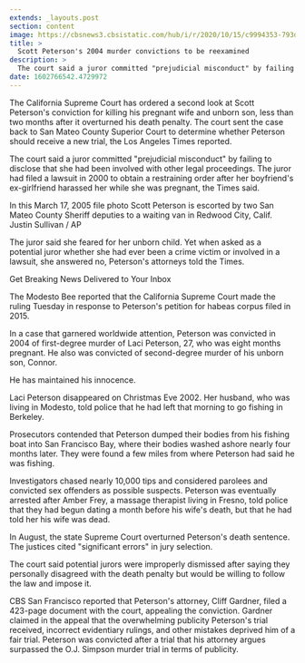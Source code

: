 ```yaml
--- 
extends: _layouts.post 
section: content 
image: https://cbsnews3.cbsistatic.com/hub/i/r/2020/10/15/c9994353-793d-422a-aea1-95f0d198808f/thumbnail/1200x630/c309251d2fd7bc290081f1e510c1ced3/ap-20237635964346.jpg 
title: > 
  Scott Peterson's 2004 murder convictions to be reexamined 
description: > 
  The court said a juror committed "prejudicial misconduct" by failing to disclose that she had been involved with other legal proceedings.In a case that garnered worldwide attention, Peterson was convicted in 2004 of first-degree murder of Laci Peterson, 27, who was eight months pregnant.In August, the state Supreme Court overturned Peterson's death sentence.CBS San Francisco reported that Peterson's attorney, Cliff Gardner, filed a 423-page document with the court, appealing the conviction.Gardner claimed in the appeal that the overwhelming publicity Peterson's trial received, incorrect evidentiary rulings, and other mistakes deprived him of a fair trial. 
date: 1602766542.4729972 
--- 
```

The California Supreme Court has ordered a second look at Scott Peterson's conviction for killing his pregnant wife and unborn son, less than two months after it overturned his death penalty. The court sent the case back to San Mateo County Superior Court to determine whether Peterson should receive a new trial, the Los Angeles Times reported.

The court said a juror committed "prejudicial misconduct" by failing to disclose that she had been involved with other legal proceedings. The juror had filed a lawsuit in 2000 to obtain a restraining order after her boyfriend's ex-girlfriend harassed her while she was pregnant, the Times said.

In this March 17, 2005 file photo Scott Peterson is escorted by two San Mateo County Sheriff deputies to a waiting van in Redwood City, Calif. Justin Sullivan / AP

The juror said she feared for her unborn child. Yet when asked as a potential juror whether she had ever been a crime victim or involved in a lawsuit, she answered no, Peterson's attorneys told the Times.

Get Breaking News Delivered to Your Inbox

The Modesto Bee reported that the California Supreme Court made the ruling Tuesday in response to Peterson's petition for habeas corpus filed in 2015.

In a case that garnered worldwide attention, Peterson was convicted in 2004 of first-degree murder of Laci Peterson, 27, who was eight months pregnant. He also was convicted of second-degree murder of his unborn son, Connor.

He has maintained his innocence.

Laci Peterson disappeared on Christmas Eve 2002. Her husband, who was living in Modesto, told police that he had left that morning to go fishing in Berkeley.

Prosecutors contended that Peterson dumped their bodies from his fishing boat into San Francisco Bay, where their bodies washed ashore nearly four months later. They were found a few miles from where Peterson had said he was fishing.

Investigators chased nearly 10,000 tips and considered parolees and convicted sex offenders as possible suspects. Peterson was eventually arrested after Amber Frey, a massage therapist living in Fresno, told police that they had begun dating a month before his wife's death, but that he had told her his wife was dead.

In August, the state Supreme Court overturned Peterson's death sentence. The justices cited "significant errors" in jury selection.

The court said potential jurors were improperly dismissed after saying they personally disagreed with the death penalty but would be willing to follow the law and impose it.

CBS San Francisco reported that Peterson's attorney, Cliff Gardner, filed a 423-page document with the court, appealing the conviction. Gardner claimed in the appeal that the overwhelming publicity Peterson's trial received, incorrect evidentiary rulings, and other mistakes deprived him of a fair trial. Peterson was convicted after a trial that his attorney argues surpassed the O.J. Simpson murder trial in terms of publicity.